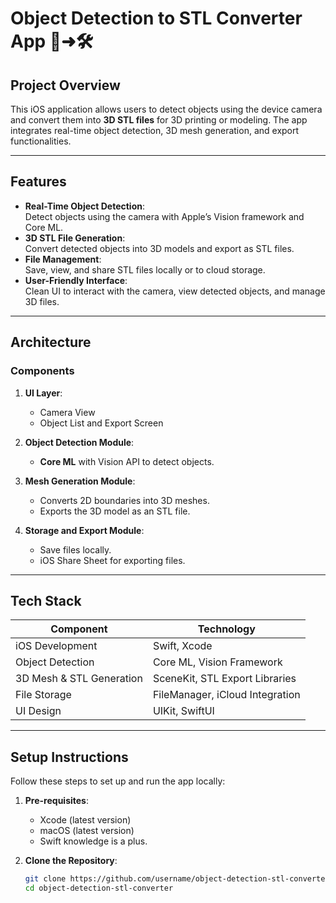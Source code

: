 # Object Detection to STL Converter App 📱➜🛠️

## **Project Overview**  
This iOS application allows users to detect objects using the device camera and convert them into **3D STL files** for 3D printing or modeling. The app integrates real-time object detection, 3D mesh generation, and export functionalities.

---

## **Features**  
- **Real-Time Object Detection**:  
  Detect objects using the camera with Apple’s Vision framework and Core ML.
- **3D STL File Generation**:  
  Convert detected objects into 3D models and export as STL files.
- **File Management**:  
  Save, view, and share STL files locally or to cloud storage.
- **User-Friendly Interface**:  
  Clean UI to interact with the camera, view detected objects, and manage 3D files.

---

## **Architecture**  
<!---->
<!--### High-Level Diagram  -->
<!--![Architecture Diagram](Docs/architecture-diagram.png)-->

### **Components**  
1. **UI Layer**:  
   - Camera View  
   - Object List and Export Screen  

2. **Object Detection Module**:  
   - **Core ML** with Vision API to detect objects.  

3. **Mesh Generation Module**:  
   - Converts 2D boundaries into 3D meshes.  
   - Exports the 3D model as an STL file.

4. **Storage and Export Module**:  
   - Save files locally.  
   - iOS Share Sheet for exporting files.

---

## **Tech Stack**  
| **Component**           | **Technology**                     |
|--------------------------|------------------------------------|
| iOS Development          | Swift, Xcode                      |
| Object Detection         | Core ML, Vision Framework         |
| 3D Mesh & STL Generation | SceneKit, STL Export Libraries    |
| File Storage             | FileManager, iCloud Integration   |
| UI Design                | UIKit, SwiftUI                    |

---

## **Setup Instructions**

Follow these steps to set up and run the app locally:

1. **Pre-requisites**:  
   - Xcode (latest version)  
   - macOS (latest version)  
   - Swift knowledge is a plus.

2. **Clone the Repository**:  
   ```bash
   git clone https://github.com/username/object-detection-stl-converter.git
   cd object-detection-stl-converter
